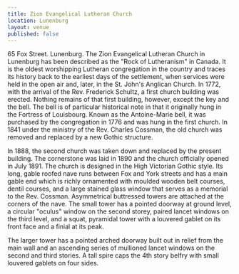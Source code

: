 ```yaml
---
title: Zion Evangelical Lutheran Church
location: Lunenburg
layout: venue
published: false
---
```


65 Fox Street. Lunenburg. The Zion Evangelical Lutheran Church in Lunenburg has been described as the "Rock of Lutheranism" in Canada. It is the oldest worshipping Lutheran congregation in the country and traces its history back to the earliest days of the settlement, when services were held in the open air and, later, in the St. John's Anglican Church. In 1772, with the arrival of the Rev. Frederick Schultz, a first church building was erected. Nothing remains of that first building, however, except the key and the bell. The bell is of particular historical note in that it originally hung in the Fortress of Louisbourg. Known as the Antoine-Marie bell, it was purchased by the congregation in 1776 and was hung in the first church. In 1841 under the ministry of the Rev. Charles Cossman, the old church was removed and replaced by a new Gothic structure.

In 1888, the second church was taken down and replaced by the present building. The cornerstone was laid in 1890 and the church officially opened in July 1891. The church is designed in the High Victorian Gothic style. Its long, gable roofed nave runs between Fox and York streets and has a main gable end which is richly ornamented with moulded wooden belt courses, dentil courses, and a large stained glass window that serves as a memorial to the Rev. Cossman. Asymmetrical buttressed towers are attached at the corners of the nave. The small tower has a pointed doorway at ground level, a circular "oculus" window on the second storey, paired lancet windows on the third level, and a squat, pyramidal tower with a louvered gablet on its front face and a finial at its peak.

The larger tower has a pointed arched doorway built out in relief from the main wall and an ascending series of mullioned lancet windows on the second and third stories. A tall spire caps the 4th story belfry with small louvered gablets on four sides.